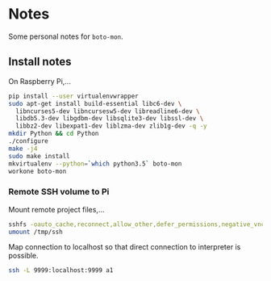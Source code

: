 # Notes

Some personal notes for `boto-mon`.

## Install notes

On Raspberry Pi,...

```bash
pip install --user virtualenvwrapper
sudo apt-get install build-essential libc6-dev \
  libncurses5-dev libncursesw5-dev libreadline6-dev \
  libdb5.3-dev libgdbm-dev libsqlite3-dev libssl-dev \
  libbz2-dev libexpat1-dev liblzma-dev zlib1g-dev -q -y
mkdir Python && cd Python
./configure
make -j4
sudo make install
mkvirtualenv --python=`which python3.5` boto-mon
workone boto-mon
```

### Remote SSH volume to Pi

Mount remote project files,...
```bash
sshfs -oauto_cache,reconnect,allow_other,defer_permissions,negative_vncache,noappledouble,volname=BotoProjects boto:/home/pi/Projects /tmp/ssh
umount /tmp/ssh
```

Map connection to localhost so that direct connection to interpreter is possible.
```bash
ssh -L 9999:localhost:9999 a1
```
